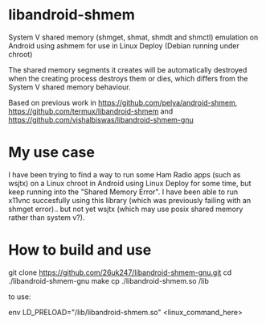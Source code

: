 libandroid-shmem
================
System V shared memory (shmget, shmat, shmdt and shmctl) emulation on Android using ashmem for use in Linux Deploy (Debian running under chroot)

The shared memory segments it creates will be automatically destroyed when the creating process destroys them or dies, which differs from the System V shared memory behaviour.

Based on previous work in https://github.com/pelya/android-shmem, https://github.com/termux/libandroid-shmem and https://github.com/vishalbiswas/libandroid-shmem-gnu


My use case
===========

I have been trying to find a way to run some Ham Radio apps (such as wsjtx) on a Linux chroot in Android using Linux Deploy for some time, but keep running into the "Shared Memory Error". I have been able to run x11vnc succesfully using this library (which was previously failing with an shmget error).. but not yet wsjtx (which may use posix shared memory rather than system v?). 


How to build and use
====================

git clone https://github.com/26uk247/libandroid-shmem-gnu.git
cd ./libandroid-shmem-gnu
make
cp ./libandroid-shmem.so /lib

to use:

env LD_PRELOAD="/lib/libandroid-shmem.so" <linux_command_here>
